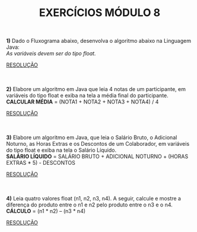 # <h1 align="center">EXERCÍCIOS MÓDULO 8</h1>
<br/>

**1)** Dado o Fluxograma abaixo, desenvolva o algoritmo abaixo na Linguagem Java:  <br/>
_As variáveis devem ser do tipo float._

[RESOLUÇÃO](https://github.com/WendySouza/exerciciosJavaBasico/blob/main/exercicio1.java)<br/><br/><br/>


**2)** Elabore um algoritmo em Java que leia 4 notas de um participante, em variáveis do tipo float e exiba na tela a média final do participante. <br/>
**CALCULAR MÉDIA** = (NOTA1 + NOTA2 + NOTA3 + NOTA4) / 4 <br/>

[RESOLUÇÃO](https://github.com/WendySouza/exerciciosJavaBasico/blob/main/exercicio2.java) <br/><br/><br/>
 

**3)** Elabore um algoritmo em Java, que leia o Salário Bruto, o Adicional Noturno, as Horas Extras e os Descontos de um Colaborador, em variáveis do tipo float e exiba na tela o Salário Líquido. <br/>
**SALÁRIO LÍQUIDO** = SALÁRIO BRUTO + ADICIONAL NOTURNO + (HORAS EXTRAS * 5) - DESCONTOS <br/>

[RESOLUÇÃO](https://github.com/WendySouza/exerciciosJavaBasico/blob/main/exercicio3.java) <br/><br/><br/>


**4)** Leia quatro valores float (n1, n2, n3, n4). A seguir, calcule e mostre a diferença do produto entre o n1 e n2 pelo produto entre o n3 e o n4. <br/>
**CÁLCULO** = (n1 * n2) – (n3 * n4)<br/>

[RESOLUÇÃO](https://github.com/WendySouza/exerciciosJavaBasico/blob/main/exercicio4.java) 
